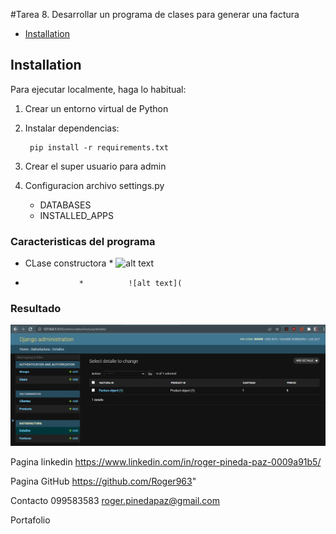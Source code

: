 #Tarea 8. Desarrollar un programa de clases para generar una factura
- [Installation](#installation)


## Installation
Para ejecutar localmente, haga lo habitual:

1. Crear un entorno virtual de Python

2. Instalar dependencias:

        pip install -r requirements.txt

3. Crear el super usuario para admin

4. Configuracion archivo settings.py

     * DATABASES
     * INSTALLED_APPS
     

### Caracteristicas del programa 
* CLase constructora
                  *          ![alt text](https://github.com/Roger963/poo-yavirac/blob/MYcrud/media/DashboardRoger%20-%20Frame%206.jpg)
* 
                  *          ![alt text](
 

### Resultado 

![alt text](https://github.com/Roger963/Yavirac/blob/poo/media/1.png)


Pagina linkedin
https://www.linkedin.com/in/roger-pineda-paz-0009a91b5/

Pagina GitHub
https://github.com/Roger963"


Contacto
099583583
roger.pinedapaz@gmail.com

Portafolio

